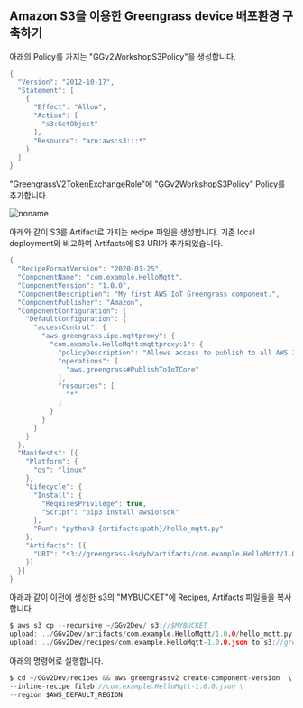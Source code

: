## Amazon S3을 이용한 Greengrass device 배포환경 구축하기 

아래의 Policy를 가지는 "GGv2WorkshopS3Policy"을 생성합니다. 

```java
{
  "Version": "2012-10-17",
  "Statement": [
    {
      "Effect": "Allow",
      "Action": [
        "s3:GetObject"
      ],
      "Resource": "arn:aws:s3:::*"
    }
  ]
}
```

"GreengrassV2TokenExchangeRole"에 "GGv2WorkshopS3Policy" Policy를 추가합니다.


![noname](https://user-images.githubusercontent.com/52392004/173942768-ee8bbb64-bcbf-4c17-9d34-9056a060d1c8.png)


아래와 같이 S3를 Artifact로 가지는 recipe 파일을 생성합니다. 기존 local deployment와 비교하여 Artifacts에 S3 URI가 추가되었습니다.

```java
{
  "RecipeFormatVersion": "2020-01-25",
  "ComponentName": "com.example.HelloMqtt",
  "ComponentVersion": "1.0.0",
  "ComponentDescription": "My first AWS IoT Greengrass component.",
  "ComponentPublisher": "Amazon",
  "ComponentConfiguration": {
    "DefaultConfiguration": {
      "accessControl": {
        "aws.greengrass.ipc.mqttproxy": {
          "com.example.HelloMqtt:mqttproxy:1": {
            "policyDescription": "Allows access to publish to all AWS IoT Core topics.",
            "operations": [
              "aws.greengrass#PublishToIoTCore"
            ],
            "resources": [
              "*"
            ]
          }
        }
      }
    }
  },
  "Manifests": [{
    "Platform": {
      "os": "linux"
    },
    "Lifecycle": {
      "Install": {
        "RequiresPrivilege": true,
        "Script": "pip3 install awsiotsdk"
      },
      "Run": "python3 {artifacts:path}/hello_mqtt.py"
    },
    "Artifacts": [{
      "URI": "s3://greengrass-ksdyb/artifacts/com.example.HelloMqtt/1.0.0/hello_mqtt.py"
    }]
  }]
}
```

아래과 같이 이전에 생성한 s3의 "MYBUCKET"에 Recipes, Artifacts 파일들을 복사합니다. 

```c
$ aws s3 cp --recursive ~/GGv2Dev/ s3://$MYBUCKET
upload: ../GGv2Dev/artifacts/com.example.HelloMqtt/1.0.0/hello_mqtt.py to s3://greengrass-ksdyb/artifacts/com.example.HelloMqtt/1.0.0/hello_mqtt.py
upload: ../GGv2Dev/recipes/com.example.HelloMqtt-1.0.0.json to s3://greengrass-ksdyb/recipes/com.example.HelloMqtt-1.0.0.json
```

아래의 명령어로 실행합니다. 

```java
$ cd ~/GGv2Dev/recipes && aws greengrassv2 create-component-version  \
--inline-recipe fileb://com.example.HelloMqtt-1.0.0.json \
--region $AWS_DEFAULT_REGION
```

